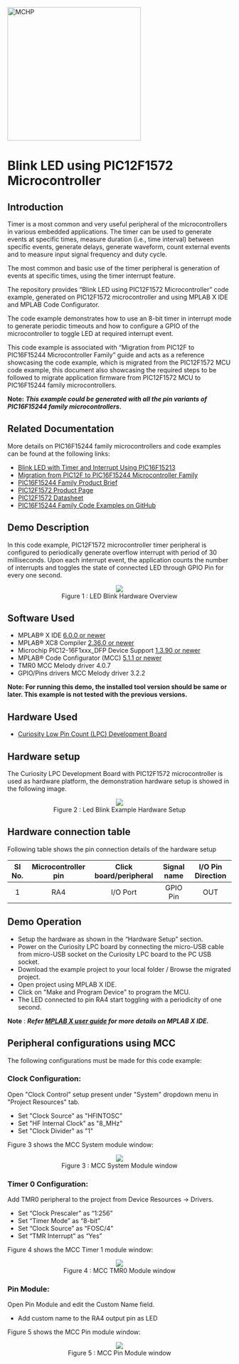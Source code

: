 <!-- Please do not change this html logo with link -->
<a href="https://www.microchip.com" rel="nofollow"><img src="images/microchip.png" alt="MCHP" width="300"/></a>

# Blink LED using PIC12F1572 Microcontroller

## Introduction

Timer is a most common and very useful peripheral of the microcontrollers in various embedded applications. The timer can be used to generate events at specific times, measure duration (i.e., time interval) between specific events, generate delays, generate waveform, count external events and to measure input signal frequency and duty cycle.

The most common and basic use of the timer peripheral is generation of events at specific times, using the timer interrupt feature.

The repository provides “Blink LED using PIC12F1572 Microcontroller” code example, generated on PIC12F1572 microcontroller and using MPLAB X IDE and MPLAB Code Configurator. 

The code example demonstrates how to use an 8-bit timer in interrupt mode to generate periodic timeouts and how to configure a GPIO of the microcontroller to toggle LED at required interrupt event.

This code example is associated with “Migration from PIC12F to PIC16F15244 Microcontroller Family” guide and acts as a reference showcasing the code example, which is migrated from the PIC12F1572 MCU code example, this document also showcasing the required steps to be followed to migrate application firmware from PIC12F1572 MCU to PIC16F15244 family microcontrollers.

**Note:** ***This example could be generated with all the pin variants of PIC16F15244 family microcontrollers.***

## Related Documentation

More details on PIC16F15244 family microcontrollers and code examples can be found at the following links:

- [Blink LED with Timer and Interrupt Using PIC16F15213](https://github.com/microchip-pic-avr-examples/pic16f15213-curiosity-lpc-blink-led-timer-mplab-mcc)
- [Migration from PIC12F to PIC16F15244 Microcontroller Family](https://www.microchip.com/DS40002319) 
- [PIC16F15244 Family Product Brief](https://ww1.microchip.com/downloads/en/DeviceDoc/40002140A.pdf)
- [PIC12F1572 Product Page](https://www.microchip.com/en-us/product/PIC12F1572)
- [PIC12F1572 Datasheet](http://ww1.microchip.com/downloads/en/devicedoc/40001723d.pdf)
- [PIC16F15244 Family Code Examples on GitHub](https://github.com/microchip-pic-avr-examples?q=PIC16F152&type=&language=&sort=)

## Demo Description

In this code example, PIC12F1572 microcontroller timer peripheral is configured to periodically generate overflow interrupt with period of 30 milliseconds. Upon each interrupt event, the application counts the number of interrupts and toggles the state of connected LED through GPIO Pin for every one second.

<p align="center">
  <img width=auto height=auto src="images/HardwareOverview.png">
  <br>Figure 1 : LED Blink Hardware Overview<br>
</p>

## Software Used

- MPLAB® X IDE [6.0.0 or newer](https://www.microchip.com/en-us/development-tools-tools-and-software/mplab-x-ide)
- MPLAB® XC8 Compiler [2.36.0 or newer](https://www.microchip.com/en-us/development-tools-tools-and-software/mplab-xc-compilers)
- Microchip PIC12-16F1xxx_DFP Device Support [1.3.90 or newer](https://packs.download.microchip.com/) 
- MPLAB® Code Configurator (MCC) [5.1.1 or newer](https://www.microchip.com/mplab/mplab-code-configurator)
- TMR0 MCC Melody driver 4.0.7
- GPIO/Pins drivers MCC Melody driver 3.2.2
  
**Note: For running this demo, the installed tool version should be same or later. This example is not tested with the previous versions.**


## Hardware Used

- [Curiosity Low Pin Count (LPC) Development Board](https://www.microchip.com/DevelopmentTools/ProductDetails/PartNO/DM164137)

## Hardware setup 

The Curiosity LPC Development Board with PIC12F1572 microcontroller is used as hardware platform, the demonstration hardware setup is showed in the following image.

<p align="center">
  <img width=auto height=auto src="images/HardwareSetup.png">
  <br>Figure 2 : Led Blink Example Hardware Setup<br>
</p>

## Hardware connection table

Following table shows the pin connection details of the hardware setup

|Sl No. | Microcontroller pin | Click board/peripheral | Signal name |I/O Pin Direction |
|:---------:|:----------:|:-----------:|:---------:|:------------:|	
| 1     | RA4	| I/O Port	        | GPIO Pin	| OUT  |	
		

## Demo Operation

* Setup the hardware as shown in the “Hardware Setup” section.
* Power on the Curiosity LPC board by connecting the micro-USB cable from micro-USB socket on the Curiosity LPC board to the PC USB socket.
* Download the example project to your local folder / Browse the migrated project.
* Open project using MPLAB X IDE.
* Click on "Make and Program Device" to program the MCU.
* The LED connected to pin RA4 start toggling with a periodicity of one second.

**Note** : ***Refer [MPLAB X user guide](https://ww1.microchip.com/downloads/en/devicedoc/50002027d.pdf) for more details on MPLAB X IDE.***

## Peripheral configurations using MCC

The following configurations must be made for this code example:

### Clock Configuration:
Open "Clock Control" setup present under "System" dropdown menu in "Project Resources" tab.
* Set "Clock Source" as "HFINTOSC"
* Set "HF Internal Clock" as "8_MHz"
* Set "Clock Divider" as "1"

Figure 3 shows the MCC System module window: 
<p align="center">
  <img width=auto height=auto src="images/MCCSystemModule.png">
  <br>Figure 3 : MCC System Module window<br>
</p>

### Timer 0 Configuration:
Add TMR0 peripheral to the project from Device Resources → Drivers.
* Set “Clock Prescaler” as “1:256”
* Set “Timer Mode” as “8-bit”
* Set “Clock Source” as “FOSC/4”
* Set “TMR Interrupt” as “Yes”

Figure 4 shows the MCC Timer 1 module window:
<p align="center">
  <img width=auto height=auto src="images/TMR0.png">
  <br>Figure 4 : MCC TMR0 Module window<br>
</p>

### Pin Module:
Open Pin Module and edit the Custom Name field.
* Add custom name to the RA4 output pin as LED

Figure 5 shows the MCC Pin module window:
<p align="center">
  <img width=auto height=auto src="images/MCCPinModule.png">
  <br>Figure 5 : MCC Pin Module window<br>
</p>
